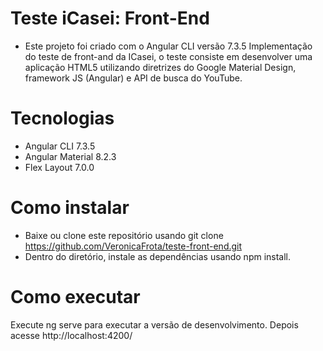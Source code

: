 # Teste iCasei: Front-End
- Este projeto foi criado com o Angular CLI versão 7.3.5
Implementação do teste de front-and da ICasei, o teste consiste em desenvolver uma
aplicação HTML5 utilizando diretrizes do Google Material Design, framework JS (Angular) e
API de busca do YouTube.



# Tecnologias
- Angular CLI  7.3.5
- Angular Material 8.2.3
- Flex Layout 7.0.0


# Como instalar
- Baixe ou clone este repositório usando git clone https://github.com/VeronicaFrota/teste-front-end.git
- Dentro do diretório, instale as dependências usando npm install.



# Como executar
Execute ng serve para executar a versão de desenvolvimento. Depois acesse http://localhost:4200/
